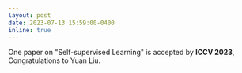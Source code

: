 ```yaml
---
layout: post
date: 2023-07-13 15:59:00-0400
inline: true
---
```


One paper on "Self-supervised Learning" is accepted by **ICCV 2023**, Congratulations to Yuan Liu.